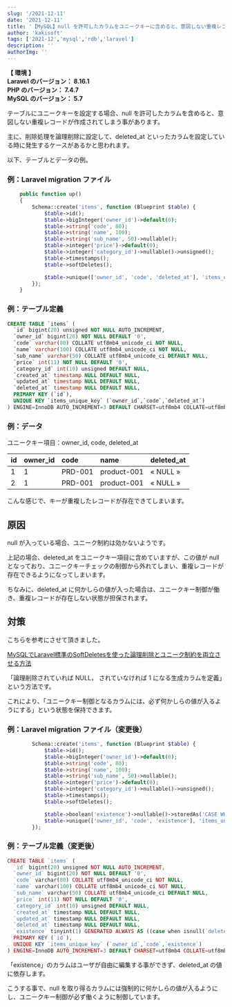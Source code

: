```yaml
---
slug: '/2021-12-11'
date: '2021-12-11'
title: '【MySQL】null を許可したカラムをユニークキーに含めると、意図しない重複レコードが許可されてしまう（deleted_at）'
author: 'kakisoft'
tags: ['2021-12','mysql','rdb','laravel']
description: ''
authorImg: ''
---
```


**【 環境 】**  
**Laravel のバージョン： 8.16.1**  
**PHP のバージョン： 7.4.7**  
**MySQL のバージョン： 5.7**  


テーブルにユニークキーを設定する場合、null を許可したカラムを含めると、意図しない重複レコードが作成されてしまう事があります。  

主に、削除処理を論理削除に設定して、deleted_at といったカラムを設定している時に発生するケースがあるかと思われます。  

以下、テーブルとデータの例。  

### 例：Laravel migration ファイル
```php
    public function up()
    {
        Schema::create('items', function (Blueprint $table) {
            $table->id();
            $table->bigInteger('owner_id')->default(0);
            $table->string('code', 80);
            $table->string('name', 100);
            $table->string('sub_name', 50)->nullable();
            $table->integer('price')->default(0);
            $table->integer('category_id')->nullable()->unsigned();
            $table->timestamps();
            $table->softDeletes();

            $table->unique(['owner_id', 'code', 'deleted_at'], 'items_unique_key');
        });
    }
```

### 例：テーブル定義
```sql
CREATE TABLE `items` (
  `id` bigint(20) unsigned NOT NULL AUTO_INCREMENT,
  `owner_id` bigint(20) NOT NULL DEFAULT '0',
  `code` varchar(80) COLLATE utf8mb4_unicode_ci NOT NULL,
  `name` varchar(100) COLLATE utf8mb4_unicode_ci NOT NULL,
  `sub_name` varchar(50) COLLATE utf8mb4_unicode_ci DEFAULT NULL,
  `price` int(11) NOT NULL DEFAULT '0',
  `category_id` int(10) unsigned DEFAULT NULL,
  `created_at` timestamp NULL DEFAULT NULL,
  `updated_at` timestamp NULL DEFAULT NULL,
  `deleted_at` timestamp NULL DEFAULT NULL,
  PRIMARY KEY (`id`),
  UNIQUE KEY `items_unique_key` (`owner_id`,`code`,`deleted_at`)
) ENGINE=InnoDB AUTO_INCREMENT=3 DEFAULT CHARSET=utf8mb4 COLLATE=utf8mb4_unicode_ci
```

### 例：データ

ユニークキー項目：owner\_id, code, deleted\_at  


|  id   |  owner_id  |  code     |  name         |  deleted_at  |
|:------|:-----------|:----------|:--------------|:-------------|
|  1    |  1         |  PRD-001  |  product-001  |  « NULL »    |
|  2    |  1         |  PRD-001  |  product-001  |  « NULL »    |


こんな感じで、キーが重複したレコードが存在できてしまいます。  


## 原因
null が入っている場合、ユニーク制約は効かないようです。  

上記の場合、deleted\_at をユニークキー項目に含めていますが、この値が null となっており、ユニークキーチェックの制御から外れてしまい、重複レコードが存在できるようになってしまいます。  

ちなみに、deleted\_at に何かしらの値が入った場合は、ユニークキー制御が働き、重複レコードが存在しない状態が担保されます。  


## 対策
こちらを参考にさせて頂きました。  

[MySQLでLaravel標準のSoftDeletesを使った論理削除とユニーク制約を両立させる方法](https://qiita.com/mpyw/items/d3e25860ecaaeb8340ab)  

「論理削除されていれば NULL， されていなければ 1 になる生成カラムを定義」という方法です。  

これにより、「ユニークキー制御となるカラムには、必ず何かしらの値が入るようにする」という状態を保持できます。  

### 例：Laravel migration ファイル（変更後）
```php
        Schema::create('items', function (Blueprint $table) {
            $table->id();
            $table->bigInteger('owner_id')->default(0);
            $table->string('code', 80);
            $table->string('name', 100);
            $table->string('sub_name', 50)->nullable();
            $table->integer('price')->default(0);
            $table->integer('category_id')->nullable()->unsigned();
            $table->timestamps();
            $table->softDeletes();

            $table->boolean('existence')->nullable()->storedAs('CASE WHEN deleted_at IS NULL THEN 1 ELSE NULL END');
            $table->unique(['owner_id', 'code', 'existence'], 'items_unique_key');
        });
```

### 例：テーブル定義（変更後）
```php
CREATE TABLE `items` (
  `id` bigint(20) unsigned NOT NULL AUTO_INCREMENT,
  `owner_id` bigint(20) NOT NULL DEFAULT '0',
  `code` varchar(80) COLLATE utf8mb4_unicode_ci NOT NULL,
  `name` varchar(100) COLLATE utf8mb4_unicode_ci NOT NULL,
  `sub_name` varchar(50) COLLATE utf8mb4_unicode_ci DEFAULT NULL,
  `price` int(11) NOT NULL DEFAULT '0',
  `category_id` int(10) unsigned DEFAULT NULL,
  `created_at` timestamp NULL DEFAULT NULL,
  `updated_at` timestamp NULL DEFAULT NULL,
  `deleted_at` timestamp NULL DEFAULT NULL,
  `existence` tinyint(1) GENERATED ALWAYS AS ((case when isnull(`deleted_at`) then 1 else NULL end)) STORED,
  PRIMARY KEY (`id`),
  UNIQUE KEY `items_unique_key` (`owner_id`,`code`,`existence`)
) ENGINE=InnoDB AUTO_INCREMENT=3 DEFAULT CHARSET=utf8mb4 COLLATE=utf8mb4_unicode_ci
```

「existence」のカラムはユーザが自由に編集する事ができず、deleted_at の値に依存します。  

こうする事で、null を取り得るカラムには強制的に何かしらの値が入るようにし、ユニークキー制御が必ず働くように制御しています。  


